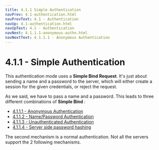 ```yaml
---
title: 4.1.1 Simple Authentication
navPrev: 4.1-authentication.html
navPrevText: 4.1 - Authentication
navUp: 4.1-authentication.html
navUpText: 4.1 - Authentication
navNext: 4.1.1.1-anonymous-authn.html
navNextText: 4.1.1.1 - Anonymous Authentication
---
```


# 4.1.1 - Simple Authentication

This authentication mode uses a **Simple Bind Request**. It's just about sending a name and a password to the server, which will either create a session for the given credentials, or reject the request.

As we said, we have to pass a name and a password. This leads to three different combinations of **Simple Bind** :

  * [4.1.1.1 - Anonymous Authentication](4.1.1.1-anonymous-authn.html)
  * [4.1.1.2 - Name/Password Authentication](4.1.1.2-name-password-authn.html)
  * [4.1.1.3 - Unauthenticated Authentication](4.1.1.3-unauthenticated-authn.html)
  * [4.1.1.4 - Server side password hashing](4.1.1.4-ss-password-hash.html)

 The second mechanism is a normal authentication. Not all the servers support the 2 following mechanisms.

